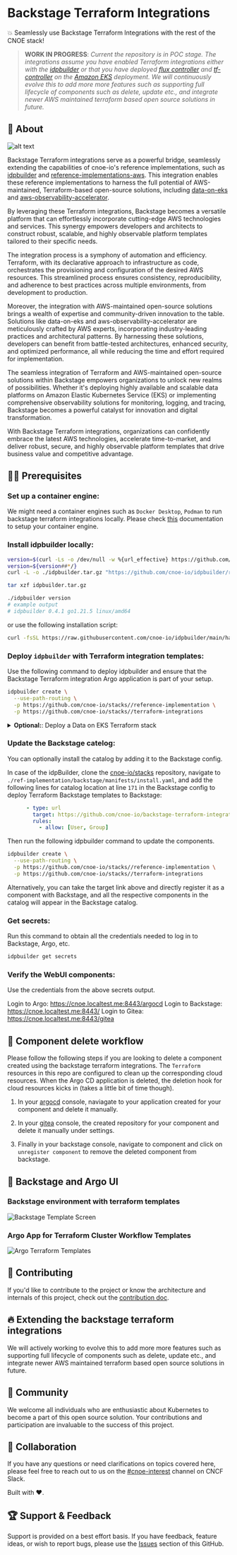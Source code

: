 # Backstage Terraform Integrations

💥 Seamlessly use Backstage Terraform Integrations with the rest of the CNOE stack!

> **WORK IN PROGRESS**: *Current the repository is in POC stage. The integrations assume you have enabled Terraform integrations either with the [idpbuilder](https://cnoe.io/docs/reference-implementation/integrations/terraform) or that you have deployed [flux controller](https://github.com/cnoe-io/stacks/blob/main/terraform-integrations/fluxcd.yaml) and [tf-controller](https://github.com/cnoe-io/stacks/blob/main/terraform-integrations/tofu-controller.yaml) on the [Amazon EKS](https://cnoe.io/docs/reference-implementation/installations/app-idp) deployment. We will continuously evolve this to add more more features such as supporting full lifecycle of components such as delete, update etc., and integrate newer AWS maintained terraform based open source solutions in future.*

## 🎯 About

![alt text](./images/backstage-integration-architecture.png)

Backstage Terraform integrations serve as a powerful bridge, seamlessly extending the capabilities of cnoe-io's reference implementations, such as [idpbuilder](https://github.com/cnoe-io/idpbuilder) and [reference-implementations-aws](https://github.com/cnoe-io/reference-implementation-aws). This integration enables these reference implementations to harness the full potential of AWS-maintained, Terraform-based open-source solutions, including [data-on-eks](https://github.com/awslabs/data-on-eks) and [aws-observability-accelerator](https://github.com/aws-observability/aws-observability-accelerator).

By leveraging these Terraform integrations, Backstage becomes a versatile platform that can effortlessly incorporate cutting-edge AWS technologies and services. This synergy empowers developers and architects to construct robust, scalable, and highly observable platform templates tailored to their specific needs.

The integration process is a symphony of automation and efficiency. Terraform, with its declarative approach to infrastructure as code, orchestrates the provisioning and configuration of the desired AWS resources. This streamlined process ensures consistency, reproducibility, and adherence to best practices across multiple environments, from development to production.

Moreover, the integration with AWS-maintained open-source solutions brings a wealth of expertise and community-driven innovation to the table. Solutions like data-on-eks and aws-observability-accelerator are meticulously crafted by AWS experts, incorporating industry-leading practices and architectural patterns. By harnessing these solutions, developers can benefit from battle-tested architectures, enhanced security, and optimized performance, all while reducing the time and effort required for implementation.

The seamless integration of Terraform and AWS-maintained open-source solutions within Backstage empowers organizations to unlock new realms of possibilities. Whether it's deploying highly available and scalable data platforms on Amazon Elastic Kubernetes Service (EKS) or implementing comprehensive observability solutions for monitoring, logging, and tracing, Backstage becomes a powerful catalyst for innovation and digital transformation.

With Backstage Terraform integrations, organizations can confidently embrace the latest AWS technologies, accelerate time-to-market, and deliver robust, secure, and highly observable platform templates that drive business value and competitive advantage.

## 🏃‍♀️ Prerequisites

### **Set up a container engine:**

We might need a container engines such as `Docker Desktop`, `Podman` to run backstage terraform integrations locally. Please check [this](https://github.com/cnoe-io/idpbuilder?tab=readme-ov-file#prerequisites) documentation to setup your container engine.

### **Install idpbuilder locally:**

```bash
version=$(curl -Ls -o /dev/null -w %{url_effective} https://github.com/cnoe-io/idpbuilder/releases/latest)
version=${version##*/}
curl -L -o ./idpbuilder.tar.gz "https://github.com/cnoe-io/idpbuilder/releases/download/${version}/idpbuilder-$(uname | awk '{print tolower($0)}')-$(uname -m | sed 's/x86_64/amd64/').tar.gz"

tar xzf idpbuilder.tar.gz

./idpbuilder version
# example output
# idpbuilder 0.4.1 go1.21.5 linux/amd64
```
or use the following installation script:

```bash
curl -fsSL https://raw.githubusercontent.com/cnoe-io/idpbuilder/main/hack/install.sh | bash
```

### **Deploy `idpbuilder` with Terraform integration templates:**

Use the following command to deploy idpbuilder and ensure that the Backstage Terraform integration Argo application is part of your setup.

```bash
idpbuilder create \
  --use-path-routing \
  -p https://github.com/cnoe-io/stacks//reference-implementation \
  -p https://github.com/cnoe-io/stacks//terraform-integrations
```

<details>
<summary> <b>Optional:</b>: Deploy a Data on EKS Terraform stack</summary>

In case of deploying AWS resources, you will need access to your AWS account. You can follow the instructions below, to setup your AWS account with CNOE terraform integrations:

```bash
export AWS_ACCESS_KEY_ID=<FILL THIS>
export AWS_SECRET_ACCESS_KEY=<FILL THIS>
# Optional for IAM roles
export AWS_SESSION_TOKEN=<FILL THIS> 

# AWS Credentials for flux-system Namespace for TOFU Controller
cat << EOF > ./aws-secrets-tofu.yaml
---
apiVersion: v1
kind: Secret
metadata:
  name: aws-credentials
  namespace: flux-system
type: Opaque
stringData:
  AWS_ACCESS_KEY_ID: ${AWS_ACCESS_KEY_ID}
  AWS_SECRET_ACCESS_KEY: ${AWS_SECRET_ACCESS_KEY}
  # Add this only if it's required. Optional for IAM roles
  AWS_SESSION_TOKEN: ${AWS_SESSION_TOKEN}
EOF

kubectl apply -f ./aws-secrets-tofu.yaml

```
</details>

### **Update the Backstage catelog:**

You can optionally install the catalog by adding it to the Backstage config. 

In case of the idpBuilder, clone the [cnoe-io/stacks](https://github.com/cnoe-io/stacks) repository, navigate to `./ref-implementation/backstage/manifests/install.yaml`, and add the following lines for catalog location at line `171` in the Backstage config to deploy Terraform Backstage templates to Backstage:

```yaml
      - type: url
        target: https://github.com/cnoe-io/backstage-terraform-integrations/blob/main/backstage-templates-for-eks/catalog-info.yaml
        rules:
          - allow: [User, Group]

```
Then run the following idpbuilder command to update the components.

```bash
idpbuilder create \
  --use-path-routing \
  -p https://github.com/cnoe-io/stacks//reference-implementation \
  -p https://github.com/cnoe-io/stacks//terraform-integrations
```

Alternatively, you can take the target link above and directly register it as a component with Backstage, and all the respective components in the catalog will appear in the Backstage catalog.

### **Get secrets:**

Run this command to obtain all the credentials needed to log in to Backstage, Argo, etc.

```bash
idpbuilder get secrets
```

### **Verify the WebUI components:**

Use the credentials from the above secrets output.

Login to Argo: https://cnoe.localtest.me:8443/argocd
Login to Backstage: https://cnoe.localtest.me:8443/
Login to Gitea: https://cnoe.localtest.me:8443/gitea


## 🌟 Component delete workflow

Please follow the following steps if you are looking to delete a component created using the backstage terraform integrations. The `Terraform` resources in this repo are configured to clean up the corresponding cloud resources. When the Argo CD application is deleted, the deletion hook for cloud resources kicks in (takes a little bit of time though).

1. In your [argocd](https://cnoe.localtest.me:8443/argocd) console, naviagate to your application created for your component and delete it manually.

2. In your [gitea](https://cnoe.localtest.me:8443/gitea/) console, the created repository for your component and delete it manually under settings.

3. Finally in your backstage console, navigate to component and click on `unregister component` to remove the deleted component from backstage.

## 🚀 Backstage and Argo UI

### Backstage environment with terraform templates

![Backstage Template Screen](./images/backstage-template.png)

### Argo App for Terraform Cluster Workflow Templates

![Argo Terraform Templates](./images/argo-terraform-template.png)

## 🤝 Contributing

If you'd like to contribute to the project or know the architecture and internals of this project, check out the [contribution doc](./CONTRIBUTING.md).

## 🔥 Extending the backstage terraform integrations

We will actively working to evolve this to add more more features such as supporting full lifecycle of components such as delete, update etc., and integrate newer AWS maintained terraform based open source solutions in future.

## 🙌 Community

We welcome all individuals who are enthusiastic about Kubernetes to become a part of this open source solution. Your contributions and participation are invaluable to the success of this project.

## 🙌 Collaboration

If you have any questions or need clarifications on topics covered here, please feel free to reach out to us on the [#cnoe-interest](https://cloud-native.slack.com/archives/C05TN9WFN5S) channel on CNCF Slack.

Built with ❤️.

## 🏆 Support & Feedback
Support is provided on a best effort basis. If you have feedback, feature ideas, or wish to report bugs, please use the [Issues](https://github.com/cnoe-io/backstage-terraform-integrations/issuess) section of this GitHub.